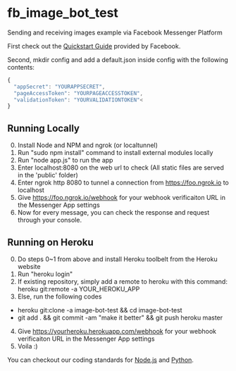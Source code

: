 # fb_image_bot_test
Sending and receiving images example via Facebook Messenger Platform

First check out the [Quickstart Guide](https://developers.facebook.com/docs/messenger-platform/quickstart) provided by Facebook.

Second, mkdir config and add a default.json inside config with the following contents:

```javascript
{
  "appSecret": "YOURAPPSECRET",
  "pageAccessToken": "YOURPAGEACCESSTOKEN",
  "validationToken": "YOURVALIDATIONTOKEN"<
}
```


## Running Locally
0. Install Node and NPM and ngrok (or localtunnel)
1. Run "sudo npm install" command to install external modules locally
2. Run "node app.js" to run the app
3. Enter localhost:8080 on the web url to check (All static files are served in the 'public' folder)
4. Enter ngrok http 8080 to tunnel a connection from https://foo.ngrok.io to localhost
5. Give https://foo.ngrok.io/webhook for your webhook verificaiton URL in the Messenger App settings
6. Now for every message, you can check the response and request through your console.

## Running on Heroku
0. Do steps 0~1 from above and install Heroku toolbelt from the Heroku website
1. Run "heroku login"
2. If existing repository, simply add a remote to heroku with this command: heroku git:remote -a YOUR_HEROKU_APP
3. Else, run the following codes

  - heroku git:clone -a image-bot-test && cd image-bot-test
  - git add . && git commit -am "make it better" && git push heroku master

4. Give https://yourheroku.herokuapp.com/webhook for your webhook verificaiton URL in the Messenger App settings
5. Voila :)

You can checkout our coding standards for [Node.js](nodejs.md) and [Python](python27.md).
